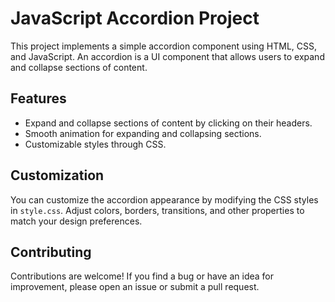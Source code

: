# JavaScript Accordion Project

This project implements a simple accordion component using HTML, CSS, and JavaScript. An accordion is a UI component that allows users to expand and collapse sections of content.

## Features

- Expand and collapse sections of content by clicking on their headers.
- Smooth animation for expanding and collapsing sections.
- Customizable styles through CSS.

## Customization

You can customize the accordion appearance by modifying the CSS styles in `style.css`. Adjust colors, borders, transitions, and other properties to match your design preferences.

## Contributing

Contributions are welcome! If you find a bug or have an idea for improvement, please open an issue or submit a pull request.
